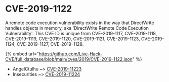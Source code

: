 # CVE-2019-1122

A remote code execution vulnerability exists in the way that DirectWrite handles objects in memory, aka 'DirectWrite Remote Code Execution Vulnerability'. This CVE ID is unique from CVE-2019-1117, CVE-2019-1118, CVE-2019-1119, CVE-2019-1120, CVE-2019-1121, CVE-2019-1123, CVE-2019-1124, CVE-2019-1127, CVE-2019-1128.

{% embed url="https://github.com/Live-Hack-CVE/full_database/blob/main/cves/2019/CVE-2019-1122.json" %}


* AngelCtulhu ~> [CVE-2019-11223](https://zeste.alice-snow.ru/2019/database/cve-2019-1122/cve-2019-11223-angelctulhu)
* Insecurities ~> [CVE-2019-11224](https://zeste.alice-snow.ru/2019/database/cve-2019-1122/cve-2019-11224-insecurities)